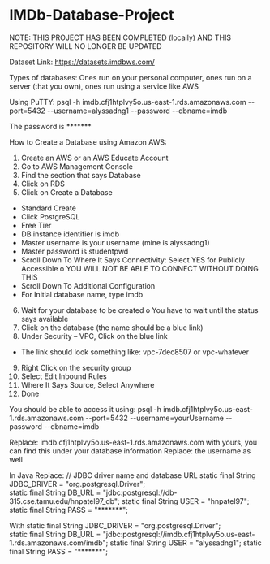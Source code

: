 # IMDb-Database-Project

NOTE: THIS PROJECT HAS BEEN COMPLETED (locally) AND THIS REPOSITORY WILL NO LONGER BE UPDATED

Dataset Link: https://datasets.imdbws.com/

Types of databases: Ones run on your personal computer, ones run on a server (that you own), ones run using a service like AWS

Using PuTTY:
psql -h imdb.cfj1htplvy5o.us-east-1.rds.amazonaws.com  --port=5432 --username=alyssadng1 --password --dbname=imdb

The password is *******

How to Create a Database using Amazon AWS:
1.	Create an AWS or an AWS Educate Account
2.	Go to AWS Management Console
3.	Find the section that says Database
4.	Click on RDS
5.	Click on Create a Database
   -	Standard Create
   -	Click PostgreSQL
   -	Free Tier
   -	DB instance identifier is imdb
   -	Master username is your username (mine is alyssadng1)
   -	Master password is studentpwd
   - 	Scroll Down To Where It Says Connectivity: Select YES for Publicly Accessible
      o  YOU WILL NOT BE ABLE TO CONNECT WITHOUT DOING THIS
   -	Scroll Down To Additional Configuration
   -	For Initial database name, type imdb
6.	Wait for your database to be created
      o	You have to wait until the status says available
7.	Click on the database (the name should be a blue link)
8.	Under Security – VPC, Click on the blue link
   -	The link should look something like: vpc-7dec8507 or vpc-whatever
9.	Right Click on the security group
10.	Select Edit Inbound Rules
11.	Where It Says Source, Select Anywhere
12.	Done

You should be able to access it using:
psql -h imdb.cfj1htplvy5o.us-east-1.rds.amazonaws.com  --port=5432 --username=yourUsername --password --dbname=imdb

Replace: imdb.cfj1htplvy5o.us-east-1.rds.amazonaws.com  with yours, you can find this under your database information
Replace: the username as well


In Java Replace:
   // JDBC driver name and database URL
   static final String JDBC_DRIVER = "org.postgresql.Driver";  
   static final String DB_URL = "jdbc:postgresql://db-315.cse.tamu.edu/hnpatel97_db";
   static final String USER = "hnpatel97";
   static final String PASS = "*******";
  
  With
   static final String JDBC_DRIVER = "org.postgresql.Driver";  
   static final String DB_URL = "jdbc:postgresql://imdb.cfj1htplvy5o.us-east-1.rds.amazonaws.com/imdb";
   static final String USER = "alyssadng1";
   static final String PASS = "*******";
